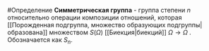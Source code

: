 #Определение 
**Симметрическая группа** - группа степени $n$ относительно операции композиции отношений, которая [[Порожденная подгруппа, множество образующих подгруппы|образована]] множеством $S(\Omega)$ [[Биекция|биекций]] $\Omega \to \Omega$ .
Обозначается как $S_{n}$.
